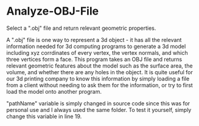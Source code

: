 # Analyze-OBJ-File
Select a ".obj" file and return relevant geometric properties.

A ".obj" file is one way to represent a 3d object - it has all the relevant information needed for 3d computing programs to 
generate a 3d model including xyz corrdinates of every vertex, the vertex normals, and which three vertices form a face.
This program takes an OBJ file and returns relevant geometric features about the model such as the surface area, the volume,
and whether there are any holes in the object.  It is quite useful for our 3d printing company to know this information by simply
loading a file from a client without needing to ask them for the information, or try to first load the model onto another program.

"pathName" variable is simply changed in source code since this was for personal use and I always used the same folder.  To test it yourself, simply change this variable in line 19.
